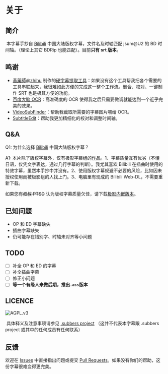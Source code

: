 # 关于

## 简介       

​        本字幕手抄自 [Bilibili](https://www.bilibili.com/bangumi/media/md28229887/) 中国大陆版权字幕，文件名及时轴匹配 jsum@U2 的 BD 时间轴。（理论上其它 BDRip 也能匹配）。目前**只有 srt 版本**。

## 鸣谢

- [黃藥師@zhihu](https://www.zhihu.com/people/huang-yao-shi-91-46) 制作的[硬字幕提取工具](https://zhuanlan.zhihu.com/p/358785717)：如果没有这个工具帮我把各个需要的工具串联起来，我很难如此方便的完成这一整个工作流。删合、校对、一键制作 SRT 也是极其方便的功能。
- [百度大脑 OCR](https://ai.baidu.com/tech/ocr)：高准确度的 OCR 使得我之后只需要微调就能达到一个近乎完美的效果。
- [VideoSubFinder](https://sourceforge.net/projects/videosubfinder/)：帮助我截取所需要的字幕图片喂给 OCR。
- [SubtitleEdit](https://github.com/SubtitleEdit/subtitleedit)：帮助我更加精细化的校对和调整时间轴。

## Q&A

Q1: 为什么选择 [Bilibili](https://www.bilibili.com/bangumi/media/md28229887/) 中国大陆版权字幕？

A1: 本片除了版权字幕外，仅有极影字幕组的[作品](https://nyaa.si/view/1321483)。1、字幕质量互有优劣（不懂日语，仅凭文字表达，通过几行字幕的判断）。我尤其喜欢 Bilibili 在插曲时使用的特效字幕，虽然本手抄中并没有。2、使用版权字幕规避不必要的风险，比如因未授权使用而被极影组的人找上门。3、电脑里有现成的 Bilibili Web-DL，不需要重新下载。

如果您~~有叔叔 PTSD~~ 认为版权字幕质量欠佳，请下载[极影内嵌版本](https://nyaa.si/view/1321483)。

## 已知问题

- OP 和 ED 字幕缺失
- 插曲字幕缺失
- 仍可能存在错别字、时轴未对齐等小问题

## TODO

- [ ] 补全 OP 和 ED 的字幕
- [ ] 补全插曲字幕
- [ ] 修正小问题
- [ ] **等一个有缘人来做后期，推出`.ass`版本**

## LICENCE

![AGPL.v3](https://www.gnu.org/graphics/agplv3-155x51.png)

​        具体释义及注意事项请参见 [.subbers project](https://subbers.org/subtitles/) （这并不代表本字幕跟 .subbers project 或其中的任何成员有任何联系）

## 反馈

欢迎在 [Issues](https://github.com/RtYkk/Nijigasaki-BDSub/issues/new) 中直接指出问题或提交 [Pull Requests](https://github.com/RtYkk/Nijigasaki-BDSub/compare)。如果没有你们的帮助，这份字幕很难变得更完美。